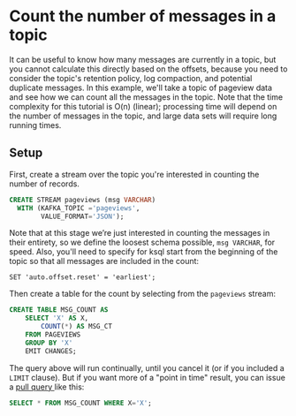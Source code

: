 # Count the number of messages in a topic

It can be useful to know how many messages are currently in a topic, but you cannot calculate this directly based on the offsets, because you need to consider the topic's retention policy, log compaction, and potential duplicate messages. In this example, we'll take a topic of pageview data and see how we can count all the messages in the topic. Note that the time complexity for this tutorial is O(n) (linear); processing time will depend on the number of messages in the topic, and large data sets will require long running times.

## Setup

First, create a stream over the topic you're interested in counting the number of records.

```sql
CREATE STREAM pageviews (msg VARCHAR)
  WITH (KAFKA_TOPIC ='pageviews',
        VALUE_FORMAT='JSON');
```
Note that at this stage we’re just interested in counting the messages in their entirety, so we define the loosest schema possible, `msg VARCHAR`, for speed.
Also, you'll need to specify for ksql start from the beginning of the topic so that all messages are included in the count:
```text
SET 'auto.offset.reset' = 'earliest';
```

Then create a table for the count by selecting from the `pageviews` stream:

```sql
CREATE TABLE MSG_COUNT AS
    SELECT 'X' AS X,
        COUNT(*) AS MSG_CT
    FROM PAGEVIEWS
    GROUP BY 'X'
    EMIT CHANGES;
```
The query above will run continually, until you cancel it (or if you included a `LIMIT` clause). But if you want more of a "point in time" result, you can issue a [pull query ](https://docs.ksqldb.io/en/latest/concepts/queries/#pull) like this:

```sql
SELECT * FROM MSG_COUNT WHERE X='X';
```